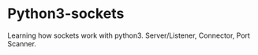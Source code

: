 # Python3-sockets
Learning how sockets work with python3. Server/Listener, Connector, Port Scanner.
